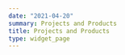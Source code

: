 ```yaml
---
date: "2021-04-20"
summary: Projects and Products
title: Projects and Products
type: widget_page
---
```

